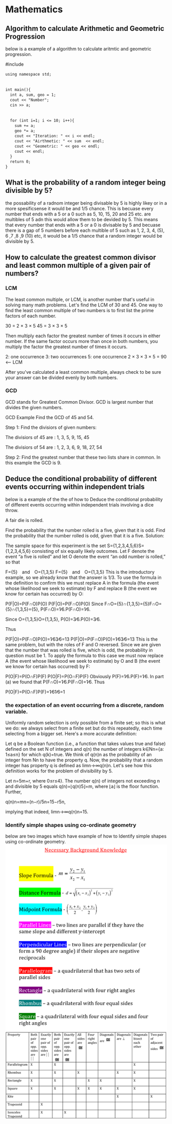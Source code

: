 # Mathematics
## Algorithm to calculate Arithmetic and Geometric Progression
below is a example of a algorithm to calculate aritmtic and geometric progression.

 #include <iostream>
	

	using namespace std;
	

	int main(){
	  int a, sum, geo = 1;
	  cout << "Number";
	  cin >> a;
	  
	  
	  for (int i=1; i <= 10; i++){
	    sum += a;
	    geo *= a;
	    cout << "Iteration: " << i << endl;
	    cout << "Airthmetic: " << sum  << endl;
	    cout << "Geometric: " << geo << endl;
	    cout << endl;
	  }
	  return 0;
	}


## What is the probability of a random integer being divisible by 5?
the possability of a radnom integer being divisable by 5 is highly likey or in a more spesificsense it would be and 1/5 chance. This is becuase every number that ends with a 5 or a 0 such as 5, 10, 15, 20 and 25 etc. are multibles of 5 adn this would allow them to be devided by 5. This means that every number that ends with a 5 or a 0 is divisable by 5 and becuase there is a gap of 5 numbers before each multible of 5 such as 1, 2, 3, 4, (5), 6 ,7 ,8 ,9 (10) etc, it would be a 1/5 chance that a random integer would be divisible by 5.

## How to calculate the greatest common divisor and least common multiple of a given pair of numbers?
### LCM
The least common multiple, or LCM, is another number that's useful in solving many math problems. Let's find the LCM of 30 and 45. One way to find the least common multiple of two numbers is to first list the prime factors of each number.

30 = 2 × 3 × 5
45 = 3 × 3 × 5

Then multiply each factor the greatest number of times it occurs in either number. If the same factor occurs more than once in both numbers, you multiply the factor the greatest number of times it occurs.

2: one occurrence 
3: two occurrences 
5: one occurrence 
2 × 3 × 3 × 5 = 90 <— LCM

After you've calculated a least common multiple, always check to be sure your answer can be divided evenly by both numbers.

### GCD

GCD stands for Greatest Common Divisor. GCD is largest number that divides the given numbers.

GCD Example
Find the GCD of 45 and 54.

Step 1: Find the divisiors of given numbers:

The divisiors of 45 are : 1, 3, 5, 9, 15, 45

The divisiors of 54 are : 1, 2, 3, 6, 9, 18, 27, 54

Step 2: Find the greatest number that these two lists share in common. In this example the GCD is 9.

## Deduce the conditional probability of different events occurring within independent trials

below is a example of the the of how to Deduce the conditional probability of different events occurring within independent trials involving a dice throw.

A fair die is rolled.

Find the probability that the number rolled is a five, given that it is odd.
Find the probability that the number rolled is odd, given that it is a five.
Solution:

The sample space for this experiment is the set S={1,2,3,4,5,6}S={1,2,3,4,5,6} consisting of six equally likely outcomes. Let F denote the event “a five is rolled” and let O denote the event “an odd number is rolled,” so that

F={5} and O={1,3,5}
F={5} and O={1,3,5}
This is the introductory example, so we already know that the answer is 1/3. To use the formula in the definition to confirm this we must replace A in the formula (the event whose likelihood we seek to estimate) by F and replace B (the event we know for certain has occurred) by O:

P(F|O)=P(F∩O)P(O)
P(F|O)=P(F∩O)P(O)
Since F∩O={5}∩{1,3,5}={5}F∩O={5}∩{1,3,5}={5}, P(F∩O)=1∕6.P(F∩O)=1∕6.

Since O={1,3,5}O={1,3,5}, P(O)=3∕6.P(O)=3∕6.

Thus

P(F|O)=P(F∩O)P(O)=1∕63∕6=13
P(F|O)=P(F∩O)P(O)=1∕63∕6=13
This is the same problem, but with the roles of F and O reversed. Since we are given that the number that was rolled is five, which is odd, the probability in question must be 1. To apply the formula to this case we must now replace A (the event whose likelihood we seek to estimate) by O and B (the event we know for certain has occurred) by F:

P(O|F)=P(O∩F)P(F)
P(O|F)=P(O∩F)P(F)
Obviously P(F)=1∕6.P(F)=1∕6. In part (a) we found that P(F∩O)=1∕6.P(F∩O)=1∕6. Thus

P(O|F)=P(O∩F)P(F)=1∕61∕6=1

### the expectation of an event occurring from a discrete, random variable.

Uniformly random selection is only possible from a finite set; so this is what we do: we always select from a finite set but do this repeatedly, each time selecting from a bigger set. Here's a more accurate definition:

Let q be a Boolean function (i.e., a function that takes values true and false) defined on the set N of integers and q(n) the number of integers k∈Nn={a: 1≤a≤n} for which q(k)=true. We think of  q(n)n as the probability of an integer from Nn to have the property q.
Now, the probability that a random integer has property q is defined as  limn→∞q(n)n.
Let's see how this definition works for the problem of divisibility by 5.

Let n=5m+r, where 0≤r≤4}. The number q(n) of integers not exceeding n and divisible by 5 equals q(n)=⌊q(n)5⌋=m, where ⌊a⌋ is the floor function. Further,

q(n)n=mn=(n−r)/5n=15−r5n,

implying that indeed, limn→∞q(n)n=15.

### Identify simple shapes using co-ordinate geometry
below are two images which have example of how to Identify simple shapes using co-ordinate geometry.
![First Gantt](https://github.com/HORNETJOE/Mathematics/blob/master/picture_11789_Screen_shot_2010-08-09_at_8.35.35_AM.png)
![First Gantt](https://github.com/HORNETJOE/Mathematics/blob/master/picture_6318_Screen_shot_2010-07-08_at_11.53.39_AM.png)
